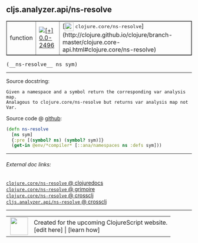 ## cljs.analyzer.api/ns-resolve



 <table border="1">
<tr>
<td>function</td>
<td><a href="https://github.com/cljsinfo/cljs-api-docs/tree/0.0-2496"><img valign="middle" alt="[+] 0.0-2496" title="Added in 0.0-2496" src="https://img.shields.io/badge/+-0.0--2496-lightgrey.svg"></a> </td>
<td>
[<img height="24px" valign="middle" src="http://i.imgur.com/1GjPKvB.png"> <samp>clojure.core/ns-resolve</samp>](http://clojure.github.io/clojure/branch-master/clojure.core-api.html#clojure.core/ns-resolve)
</td>
</tr>
</table>


 <samp>
(__ns-resolve__ ns sym)<br>
</samp>

---





Source docstring:

```
Given a namespace and a symbol return the corresponding var analysis map.
Analagous to clojure.core/ns-resolve but returns var analysis map not Var.
```


Source code @ [github](https://github.com/clojure/clojurescript/blob/r2723/src/clj/cljs/analyzer/api.clj#L44-L49):

```clj
(defn ns-resolve
  [ns sym]
  {:pre [(symbol? ns) (symbol? sym)]}
  (get-in @env/*compiler* [::ana/namespaces ns :defs sym]))
```

<!--
Repo - tag - source tree - lines:

 <pre>
clojurescript @ r2723
└── src
    └── clj
        └── cljs
            └── analyzer
                └── <ins>[api.clj:44-49](https://github.com/clojure/clojurescript/blob/r2723/src/clj/cljs/analyzer/api.clj#L44-L49)</ins>
</pre>

-->

---



###### External doc links:

[`clojure.core/ns-resolve` @ clojuredocs](http://clojuredocs.org/clojure.core/ns-resolve)<br>
[`clojure.core/ns-resolve` @ grimoire](http://conj.io/store/v1/org.clojure/clojure/1.7.0-beta3/clj/clojure.core/ns-resolve/)<br>
[`clojure.core/ns-resolve` @ crossclj](http://crossclj.info/fun/clojure.core/ns-resolve.html)<br>
[`cljs.analyzer.api/ns-resolve` @ crossclj](http://crossclj.info/fun/cljs.analyzer.api/ns-resolve.html)<br>

---

 <table>
<tr><td>
<img valign="middle" align="right" width="48px" src="http://i.imgur.com/Hi20huC.png">
</td><td>
Created for the upcoming ClojureScript website.<br>
[edit here] | [learn how]
</td></tr></table>

[edit here]:https://github.com/cljsinfo/cljs-api-docs/blob/master/cljsdoc/cljs.analyzer.api_ns-resolve.cljsdoc
[learn how]:https://github.com/cljsinfo/cljs-api-docs/wiki/cljsdoc-files

<!--

This information was too distracting to show to readers, but I'll leave it
commented here since it is helpful to:

- pretty-print the data used to generate this document
- and show how to retrieve that data



The API data for this symbol:

```clj
{:ns "cljs.analyzer.api",
 :name "ns-resolve",
 :signature ["[ns sym]"],
 :history [["+" "0.0-2496"]],
 :type "function",
 :full-name-encode "cljs.analyzer.api_ns-resolve",
 :source {:code "(defn ns-resolve\n  [ns sym]\n  {:pre [(symbol? ns) (symbol? sym)]}\n  (get-in @env/*compiler* [::ana/namespaces ns :defs sym]))",
          :title "Source code",
          :repo "clojurescript",
          :tag "r2723",
          :filename "src/clj/cljs/analyzer/api.clj",
          :lines [44 49]},
 :full-name "cljs.analyzer.api/ns-resolve",
 :clj-symbol "clojure.core/ns-resolve",
 :docstring "Given a namespace and a symbol return the corresponding var analysis map.\nAnalagous to clojure.core/ns-resolve but returns var analysis map not Var."}

```

Retrieve the API data for this symbol:

```clj
;; from Clojure REPL
(require '[clojure.edn :as edn])
(-> (slurp "https://raw.githubusercontent.com/cljsinfo/cljs-api-docs/catalog/cljs-api.edn")
    (edn/read-string)
    (get-in [:symbols "cljs.analyzer.api/ns-resolve"]))
```

-->
